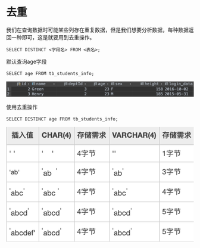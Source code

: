 # 去重

我们在查询数据时可能某些列存在重复数据，但是我们想要分析数据，每种数据返回一种即可，这是就要用到去重操作。

```text
SELECT DISTINCT <字段名> FROM <表名>;
```

默认查询age字段

```text
SELECT age FROM tb_students_info;
```

![](../.gitbook/assets/image%20%2868%29.png)

使用去重操作

```text
SELECT DISTINCT age FROM tb_students_info;
```

![](../.gitbook/assets/image%20%2833%29.png)

